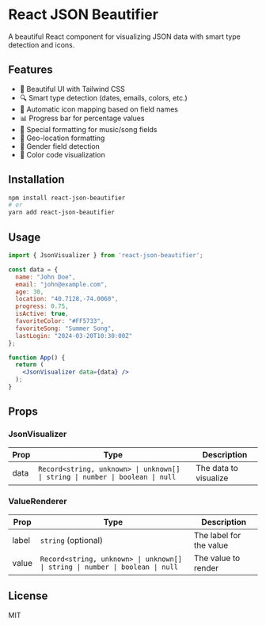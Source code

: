 # React JSON Beautifier

A beautiful React component for visualizing JSON data with smart type detection and icons.

## Features

- 🎨 Beautiful UI with Tailwind CSS
- 🔍 Smart type detection (dates, emails, colors, etc.)
- 🎯 Automatic icon mapping based on field names
- 📊 Progress bar for percentage values
- 🎵 Special formatting for music/song fields
- 📍 Geo-location formatting
- 👤 Gender field detection
- 🎨 Color code visualization

## Installation

```bash
npm install react-json-beautifier
# or
yarn add react-json-beautifier
```

## Usage

```jsx
import { JsonVisualizer } from 'react-json-beautifier';

const data = {
  name: "John Doe",
  email: "john@example.com",
  age: 30,
  location: "40.7128,-74.0060",
  progress: 0.75,
  isActive: true,
  favoriteColor: "#FF5733",
  favoriteSong: "Summer Song",
  lastLogin: "2024-03-20T10:30:00Z"
};

function App() {
  return (
    <JsonVisualizer data={data} />
  );
}
```

## Props

### JsonVisualizer

| Prop | Type | Description |
|------|------|-------------|
| data | `Record<string, unknown> \| unknown[] \| string \| number \| boolean \| null` | The data to visualize |

### ValueRenderer

| Prop | Type | Description |
|------|------|-------------|
| label | `string` (optional) | The label for the value |
| value | `Record<string, unknown> \| unknown[] \| string \| number \| boolean \| null` | The value to render |

## License

MIT 